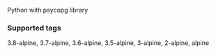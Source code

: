 Python with psycopg library

### Supported tags

3.8-alpine, 3.7-alpine, 3.6-alpine, 3.5-alpine, 3-alpine, 2-alpine, alpine
